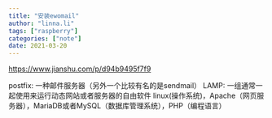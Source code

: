 ```yaml
---
title: "安装ewomail"
author: "linna.li"
tags: ["raspberry"]
categories: ["note"]
date: 2021-03-20
---
```


https://www.jianshu.com/p/d94b9495f7f9

postfix: 一种邮件服务器（另外一个比较有名的是sendmail）
LAMP: 一组通常一起使用来运行动态网站或者服务器的自由软件
linux(操作系统)，Apache（网页服务器），MariaDB或者MySQL（数据库管理系统），PHP（编程语言）

